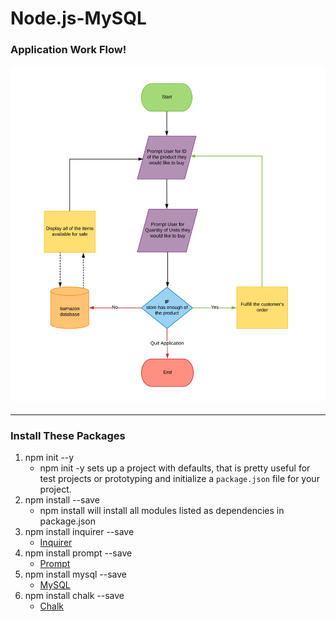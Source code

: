# Node.js-MySQL

### Application Work Flow!
![Application Flow](images/amazonFlow.png)
- - -
### Install These Packages
1. npm init --y
    * npm init -y sets up a project with defaults, that is pretty useful for test projects or prototyping and initialize a `package.json` file for your project.
2. npm install --save
    * npm install will install all modules listed as dependencies in package.json
3. npm install inquirer --save
   * [Inquirer](https://www.npmjs.com/package/inquirer)
4. npm install prompt --save
   * [Prompt](https://www.npmjs.com/package/prompt)
5. npm install mysql --save
   * [MySQL](https://www.npmjs.com/package/mysql)
6. npm install chalk --save
   * [Chalk](https://www.npmjs.com/package/chalk)
